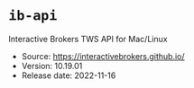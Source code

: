 # `ib-api`

Interactive Brokers TWS API for Mac/Linux

- Source: https://interactivebrokers.github.io/
- Version: 10.19.01
- Release date: 2022-11-16
